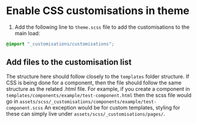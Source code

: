 # Enable CSS customisations in theme

1. Add the following line to `theme.scss` file to add the customisations to the main load:
```scss
@import "_customisations/customisations";
```

## Add files to the customisation list
The structure here should follow closely to the `templates` folder structure. If CSS is being done for a component, then the file should follow the same structure as the related .html file.
For example, if you create a component in `templates/components/example/test-component.html` then the scss file would go in `assets/scss/_customisations/components/example/test-component.scss`
An exception would be for custom templates, styling for these can simply live under `assets/scss/_customisations/pages/`.